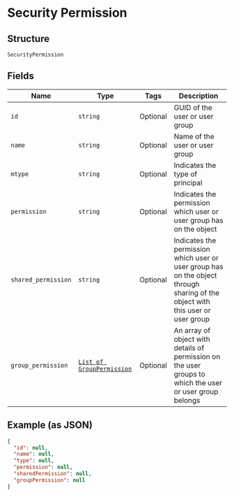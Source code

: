 
# Security Permission

## Structure

`SecurityPermission`

## Fields

| Name | Type | Tags | Description |
|  --- | --- | --- | --- |
| `id` | `string` | Optional | GUID of the user or user group |
| `name` | `string` | Optional | Name of the user or user group |
| `mtype` | `string` | Optional | Indicates the type of principal |
| `permission` | `string` | Optional | Indicates the permission which user or user group has on the object |
| `shared_permission` | `string` | Optional | Indicates the permission which user or user group has on the object through sharing of the object with this user or user group |
| `group_permission` | [`List of GroupPermission`](../../doc/models/group-permission.md) | Optional | An array of object with details of permission on the user groups to which the user or user group belongs |

## Example (as JSON)

```json
{
  "id": null,
  "name": null,
  "type": null,
  "permission": null,
  "sharedPermission": null,
  "groupPermission": null
}
```

